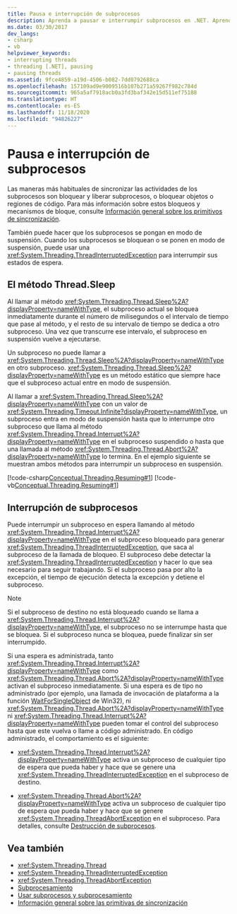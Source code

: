 ```yaml
---
title: Pausa e interrupción de subprocesos
description: Aprenda a pausar e interrumpir subprocesos en .NET. Aprenda a usar métodos como Thread.Sleep y Thread.Interrupt, además de excepciones tales como ThreadInterruptedException.
ms.date: 03/30/2017
dev_langs:
- csharp
- vb
helpviewer_keywords:
- interrupting threads
- threading [.NET], pausing
- pausing threads
ms.assetid: 9fce4859-a19d-4506-b082-7dd0792688ca
ms.openlocfilehash: 157109ad9e9009516b107b271a59267f982c784d
ms.sourcegitcommit: 965a5af7918acb0a3fd3baf342e15d511ef75188
ms.translationtype: HT
ms.contentlocale: es-ES
ms.lasthandoff: 11/18/2020
ms.locfileid: "94826227"
---
```

# <a name="pausing-and-interrupting-threads"></a>Pausa e interrupción de subprocesos

Las maneras más habituales de sincronizar las actividades de los subprocesos son bloquear y liberar subprocesos, o bloquear objetos o regiones de código. Para más información sobre estos bloqueos y mecanismos de bloque, consulte [Información general sobre los primitivos de sincronización](overview-of-synchronization-primitives.md).  
  
 También puede hacer que los subprocesos se pongan en modo de suspensión. Cuando los subprocesos se bloquean o se ponen en modo de suspensión, puede usar una <xref:System.Threading.ThreadInterruptedException> para interrumpir sus estados de espera.  
  
## <a name="the-threadsleep-method"></a>El método Thread.Sleep

 Al llamar al método <xref:System.Threading.Thread.Sleep%2A?displayProperty=nameWithType>, el subproceso actual se bloquea inmediatamente durante el número de milisegundos o el intervalo de tiempo que pase al método, y el resto de su intervalo de tiempo se dedica a otro subproceso. Una vez que transcurre ese intervalo, el subproceso en suspensión vuelve a ejecutarse.  
  
 Un subproceso no puede llamar a <xref:System.Threading.Thread.Sleep%2A?displayProperty=nameWithType> en otro subproceso.  <xref:System.Threading.Thread.Sleep%2A?displayProperty=nameWithType> es un método estático que siempre hace que el subproceso actual entre en modo de suspensión.  
  
 Al llamar a <xref:System.Threading.Thread.Sleep%2A?displayProperty=nameWithType> con un valor de <xref:System.Threading.Timeout.Infinite?displayProperty=nameWithType>, un subproceso entra en modo de suspensión hasta que lo interrumpe otro subproceso que llama al método <xref:System.Threading.Thread.Interrupt%2A?displayProperty=nameWithType> en el subproceso suspendido o hasta que una llamada al método <xref:System.Threading.Thread.Abort%2A?displayProperty=nameWithType> lo termina.  En el ejemplo siguiente se muestran ambos métodos para interrumpir un subproceso en suspensión.  
  
 [!code-csharp[Conceptual.Threading.Resuming#1](../../../samples/snippets/csharp/VS_Snippets_CLR/Conceptual.Threading.Resuming/cs/Sleep1.cs#1)]
 [!code-vb[Conceptual.Threading.Resuming#1](../../../samples/snippets/visualbasic/VS_Snippets_CLR/Conceptual.Threading.Resuming/vb/Sleep1.vb#1)]  
  
## <a name="interrupting-threads"></a>Interrupción de subprocesos

 Puede interrumpir un subproceso en espera llamando al método <xref:System.Threading.Thread.Interrupt%2A?displayProperty=nameWithType> en el subproceso bloqueado para generar <xref:System.Threading.ThreadInterruptedException>, que saca al subproceso de la llamada de bloqueo. El subproceso debe detectar la <xref:System.Threading.ThreadInterruptedException> y hacer lo que sea necesario para seguir trabajando. Si el subproceso pasa por alto la excepción, el tiempo de ejecución detecta la excepción y detiene el subproceso.  
  
> [!NOTE]
> Si el subproceso de destino no está bloqueado cuando se llama a <xref:System.Threading.Thread.Interrupt%2A?displayProperty=nameWithType>, el subproceso no se interrumpe hasta que se bloquea. Si el subproceso nunca se bloquea, puede finalizar sin ser interrumpido.  
  
 Si una espera es administrada, tanto <xref:System.Threading.Thread.Interrupt%2A?displayProperty=nameWithType> como <xref:System.Threading.Thread.Abort%2A?displayProperty=nameWithType> activan el subproceso inmediatamente. Si una espera es de tipo no administrado (por ejemplo, una llamada de invocación de plataforma a la función [WaitForSingleObject](/windows/desktop/api/synchapi/nf-synchapi-waitforsingleobject) de Win32), ni <xref:System.Threading.Thread.Abort%2A?displayProperty=nameWithType> ni <xref:System.Threading.Thread.Interrupt%2A?displayProperty=nameWithType> pueden tomar el control del subproceso hasta que este vuelva o llame a código administrado. En código administrado, el comportamiento es el siguiente:  
  
- <xref:System.Threading.Thread.Interrupt%2A?displayProperty=nameWithType> activa un subproceso de cualquier tipo de espera que pueda haber y hace que se genere una <xref:System.Threading.ThreadInterruptedException> en el subproceso de destino.  
  
- <xref:System.Threading.Thread.Abort%2A?displayProperty=nameWithType> activa un subproceso de cualquier tipo de espera que pueda haber y hace que se genere <xref:System.Threading.ThreadAbortException> en el subproceso. Para detalles, consulte [Destrucción de subprocesos](destroying-threads.md).  
  
## <a name="see-also"></a>Vea también

- <xref:System.Threading.Thread>
- <xref:System.Threading.ThreadInterruptedException>
- <xref:System.Threading.ThreadAbortException>
- [Subprocesamiento](index.md)
- [Usar subprocesos y subprocesamiento](using-threads-and-threading.md)
- [Información general sobre las primitivas de sincronización](overview-of-synchronization-primitives.md)
